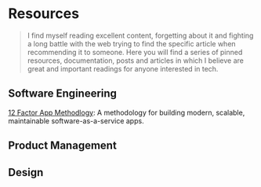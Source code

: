 # Resources
> I find myself reading excellent content, forgetting about it and fighting a long battle with the web trying to find the specific article when recommending it to someone. Here you will find a series of pinned resources, documentation, posts and articles in which I believe are great and important readings for anyone interested in tech. 

## Software Engineering

[12 Factor App Methodlogy](https://12factor.net/config): A methodology for building modern, scalable, maintainable software-as-a-service apps.

## Product Management


## Design
